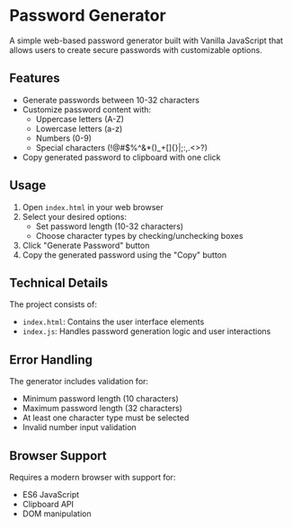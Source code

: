 # Password Generator

A simple web-based password generator built with Vanilla JavaScript that allows users to create secure passwords with customizable options.

## Features

- Generate passwords between 10-32 characters
- Customize password content with:
  - Uppercase letters (A-Z)
  - Lowercase letters (a-z)
  - Numbers (0-9)
  - Special characters (!@#$%^&*()_+[]{}|;:,.<>?)
- Copy generated password to clipboard with one click

## Usage

1. Open `index.html` in your web browser
2. Select your desired options:
   - Set password length (10-32 characters)
   - Choose character types by checking/unchecking boxes
3. Click "Generate Password" button
4. Copy the generated password using the "Copy" button

## Technical Details

The project consists of:
- `index.html`: Contains the user interface elements
- `index.js`: Handles password generation logic and user interactions

## Error Handling

The generator includes validation for:
- Minimum password length (10 characters)
- Maximum password length (32 characters)
- At least one character type must be selected
- Invalid number input validation

## Browser Support

Requires a modern browser with support for:
- ES6 JavaScript
- Clipboard API
- DOM manipulation